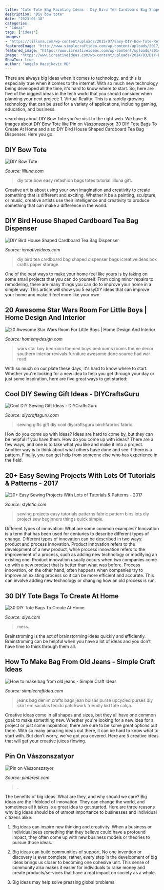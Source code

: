 ```yaml
---
title: "Cute Tote Bag Painting Ideas : Diy Bird Tea Cardboard Bag Shaped Dispenser Bags Icreativeideas Box Crafts Paper Storage"
description: "Diy bow tote"
date: "2023-01-18"
categories:
- "ideas"
tags: ["ideas"]
images:
- "https://lilluna.com/wp-content/uploads/2015/07/Easy-DIY-Bow-Tote-Refashion.jpg"
featuredImage: "http://www.simplecraftidea.com/wp-content/uploads/2017/12/bag-from-old-jeans-4.jpg"
featured_image: "https://www.icreativeideas.com/wp-content/uploads/2014/03/DIY-Bird-House-Shaped-Cardboard-Tea-Bag-Dispenser-1.jpg"
image: "https://www.icreativeideas.com/wp-content/uploads/2014/03/DIY-Bird-House-Shaped-Cardboard-Tea-Bag-Dispenser-1.jpg"
ShowToc: true
author: "Angelo Macejkovic MD"
---
```



There are always big ideas when it comes to technology, and this is especially true when it comes to the internet. With so much new technology being developed all the time, it's hard to know where to start. So, here are five of the biggest ideas in the tech world that you should consider when planning your next project: 1. Virtual Reality: This is a rapidly growing technology that can be used for a variety of applications, including gaming, education, and business.

	

		
searching about DIY Bow Tote you've visit to the right web. We have 8 Images about DIY Bow Tote like Pin on Vászonszatyor, 30 DIY Tote Bags To Create At Home and also DIY Bird House Shaped Cardboard Tea Bag Dispenser. Here you go:
		
    
## DIY Bow Tote

<img loading=lazy src="https://lilluna.com/wp-content/uploads/2015/07/Easy-DIY-Bow-Tote-Refashion.jpg" onerror="this.onerror=null;this.src='https://tse1.mm.bing.net/th?id=OIP.zBlctk-frAWH6GucLIXniQHaK2&amp;pid=15.1';" alt="DIY Bow Tote">

_Source: lilluna.com_

>diy tote bow easy refashion bags totes tutorial lilluna gift. 

	

Creative art is about using your own imagination and creativity to create something that is different and exciting. Whether it be a painting, sculpture, or music, creative artists use their intelligence and creativity to produce something that can make a difference in the world.

    
## DIY Bird House Shaped Cardboard Tea Bag Dispenser

<img loading=lazy src="https://www.icreativeideas.com/wp-content/uploads/2014/03/DIY-Bird-House-Shaped-Cardboard-Tea-Bag-Dispenser-1.jpg" onerror="this.onerror=null;this.src='https://tse4.mm.bing.net/th?id=OIP.8LrwHu8pYUIfidE3TKeDCgHaHa&amp;pid=15.1';" alt="DIY Bird House Shaped Cardboard Tea Bag Dispenser">

_Source: icreativeideas.com_

>diy bird tea cardboard bag shaped dispenser bags icreativeideas box crafts paper storage. 

	

One of the best ways to make your home feel like yours is by taking on some small projects that you can do yourself. From doing minor repairs to remodeling, there are many things you can do to improve your home in a simple way. This article will show you 5 easyDIY ideas that can improve your home and make it feel more like your own.

    
## 20 Awesome Star Wars Room For Little Boys | Home Design And Interior

<img loading=lazy src="http://homemydesign.com/wp-content/uploads/2016/01/cute-boy-bedroom-with-star-wars-theme.jpg" onerror="this.onerror=null;this.src='https://tse4.mm.bing.net/th?id=OIP.hlT8c8eNpATz7Vj8rpgHSgHaLG&amp;pid=15.1';" alt="20 Awesome Star Wars Room For Little Boys | Home Design And Interior">

_Source: homemydesign.com_

>wars star boy bedroom themed boys bedrooms rooms theme decor southern interior revivals furniture awesome done source had war read. 

	

With so much on our plate these days, it's hard to know where to start. Whether you're looking for a new idea to help you get through your day or just some inspiration, here are five great ways to get started: 

    
## Cool DIY Sewing Gift Ideas - DIYCraftsGuru

<img loading=lazy src="https://www.diycraftsguru.com/wp-content/uploads/2016/03/06-sewing-gifts-featured-image.jpg" onerror="this.onerror=null;this.src='https://tse1.mm.bing.net/th?id=OIP.ZJ-OvAdf36MsbKNBsQX4uwHaLH&amp;pid=15.1';" alt="Cool DIY Sewing Gift Ideas - DIYCraftsGuru">

_Source: diycraftsguru.com_

>sewing gifts gift diy cool diycraftsguru birchfabrics fabric. 

	

How do you come up with ideas?
Ideas are hard to come by, but they can be helpful if you have them. How do you come up with ideas? There are a few ways, and one is to take what you like and make it into a project. Another way is to think about what others have done and see if there is a pattern. Finally, you can get help from someone else who has experience in the field.

    
## 20+ Easy Sewing Projects With Lots Of Tutorials &amp; Patterns - 2017

<img loading=lazy src="http://styletic.com/wp-content/uploads/2016/03/sewing-projects/19-sewing-projects.jpg" onerror="this.onerror=null;this.src='https://tse4.mm.bing.net/th?id=OIP.Lc_4oV8jfieUPXcZlT4i_QHaLH&amp;pid=15.1';" alt="20+ Easy Sewing Projects With Lots of Tutorials &amp; Patterns - 2017">

_Source: styletic.com_

>sewing projects easy tutorials patterns fabric pattern bins lots diy project sew beginners things quick simple. 

	

Different types of innovation: What are some common examples?
Innovation is a term that has been used for centuries to describe different types of change. Different types of innovation can be described in two ways: product and process innovation. Product innovation refers to the development of a new product, while process innovation refers to the improvement of a process, such as adding new technology or modifying an existing one. 
Product innovation usually occurs when two companies come up with a new product that is better than what was before. Process innovation, on the other hand, often happens when companies try to improve an existing process so it can be more efficient and accurate. This can involve adding new technology or changing how an old process is run.

    
## 30 DIY Tote Bags To Create At Home

<img loading=lazy src="https://cdn.diys.com/wp-content/uploads/2015/10/Quote-DIY-Tote-bag.jpg" onerror="this.onerror=null;this.src='https://tse1.mm.bing.net/th?id=OIP.uDmXcz658KdR6Xf-fAmlOAHaLH&amp;pid=15.1';" alt="30 DIY Tote Bags To Create At Home">

_Source: diys.com_

>mess. 

	

Brainstroming is the act of brainstorming ideas quickly and efficiently. Brainstroming can be helpful when you have a lot of ideas and you don’t have time to think through them all.

    
## How To Make Bag From Old Jeans - Simple Craft Ideas

<img loading=lazy src="http://www.simplecraftidea.com/wp-content/uploads/2017/12/bag-from-old-jeans-4.jpg" onerror="this.onerror=null;this.src='https://tse2.mm.bing.net/th?id=OIP.2aqbFhJk-w2wXIlf8uYgTAHaJ4&amp;pid=15.1';" alt="How to make bag from old jeans - Simple Craft Ideas">

_Source: simplecraftidea.com_

>jeans bag denim crafts bags jean bolsas purse upcycled purses diy skirt em sacolas tecido patchwork friendly kid tote calça. 

	

Creative ideas come in all shapes and sizes, but they all have one common goal: to make something new. Whether you're looking for a new idea for a project or just some inspiration, there are sure to be some great options out there. With so many amazing ideas out there, it can be hard to know what to start with. But don't worry, we've got you covered. Here are 5 creative ideas that will get your creative juices flowing.

    
## Pin On Vászonszatyor

<img loading=lazy src="https://i.pinimg.com/736x/75/1f/1b/751f1bdf8c8f91ab606acbe355685d23.jpg" onerror="this.onerror=null;this.src='https://tse1.mm.bing.net/th?id=OIP.vt2btE1CcIACNXy_AB9_LQAAAA&amp;pid=15.1';" alt="Pin on Vászonszatyor">

_Source: pinterest.com_

>. 

	

The benefits of big ideas: What are they, and why should we care?
Big ideas are the lifeblood of innovation. They can change the world, and sometimes all it takes is a great idea to get started. Here are three reasons why big ideas should be of utmost importance to businesses and individual citizens alike: 
1) Big ideas can inspire new thinking and creativity. When a business or individual sees something that they believe could have a profound impact, they often come up with new business models or theories to pursue those ideas. 

2) Big ideas can build communities of support. No one invention or discovery is ever complete; rather, every step in the development of big ideas brings us closer to becoming one cohesive unit. This sense of community also makes it easier for individuals to raise money and create products/services that have a real impact on society as a whole. 

3) Big ideas may help solve pressing global problems.

